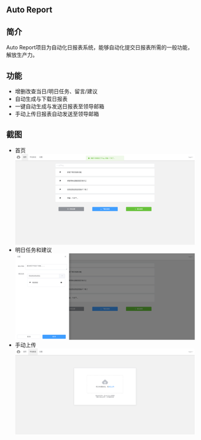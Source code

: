 ## Auto Report

## 简介

Auto Report项目为自动化日报表系统，能够自动化提交日报表所需的一般功能，解放生产力。



## 功能

* 增删改查当日/明日任务、留言/建议
* 自动生成与下载日报表
* 一键自动生成与发送日报表至领导邮箱
* 手动上传日报表自动发送至领导邮箱



## 截图
* 首页
![](./screenshot/1.png)
* 明日任务和建议
![](./screenshot/3.png)
* 手动上传
![](./screenshot/2.png)
